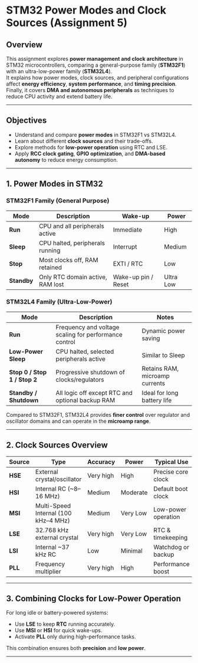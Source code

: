 #  STM32 Power Modes and Clock Sources (Assignment 5)

##  Overview
This assignment explores **power management and clock architecture** in STM32 microcontrollers, comparing a general-purpose family (**STM32F1**) with an ultra-low-power family (**STM32L4**).  
It explains how power modes, clock sources, and peripheral configurations affect **energy efficiency**, **system performance**, and **timing precision**.  
Finally, it covers **DMA and autonomous peripherals** as techniques to reduce CPU activity and extend battery life.

---

##  Objectives
- Understand and compare **power modes** in STM32F1 vs STM32L4.  
- Learn about different **clock sources** and their trade-offs.  
- Explore methods for **low-power operation** using RTC and LSE.  
- Apply **RCC clock gating**, **GPIO optimization**, and **DMA-based autonomy** to reduce energy consumption.

---

##  1. Power Modes in STM32

### STM32F1 Family (General Purpose)
| Mode | Description | Wake-up | Power |
|------|--------------|----------|--------|
| **Run** | CPU and all peripherals active | Immediate | High |
| **Sleep** | CPU halted, peripherals running | Interrupt | Medium |
| **Stop** | Most clocks off, RAM retained | EXTI / RTC | Low |
| **Standby** | Only RTC domain active, RAM lost | Wake-up pin / Reset | Ultra Low |

### STM32L4 Family (Ultra-Low-Power)
| Mode | Description | Notes |
|------|--------------|-------|
| **Run** | Frequency and voltage scaling for performance control | Dynamic power saving |
| **Low-Power Sleep** | CPU halted, selected peripherals active | Similar to Sleep |
| **Stop 0 / Stop 1 / Stop 2** | Progressive shutdown of clocks/regulators | Retains RAM, microamp currents |
| **Standby / Shutdown** | All logic off except RTC and optional backup RAM | Ideal for long battery life |

 Compared to STM32F1, STM32L4 provides **finer control** over regulator and oscillator domains and can operate in the **microamp range**.

---

##  2. Clock Sources Overview

| Source | Type | Accuracy | Power | Typical Use |
|---------|------|-----------|--------|--------------|
| **HSE** | External crystal/oscillator | Very high | High | Precise core clock |
| **HSI** | Internal RC (~8–16 MHz) | Medium | Moderate | Default boot clock |
| **MSI** | Multi-Speed Internal (100 kHz–4 MHz) | Medium | Very Low | Low-power operation |
| **LSE** | 32.768 kHz external crystal | Very high | Very Low | RTC & timekeeping |
| **LSI** | Internal ~37 kHz RC | Low | Minimal | Watchdog or backup |
| **PLL** | Frequency multiplier | Very high | High | Performance boost |

---

## 3. Combining Clocks for Low-Power Operation
For long idle or battery-powered systems:

- Use **LSE** to keep **RTC** running accurately.  
- Use **MSI** or **HSI** for quick wake-ups.  
- Activate **PLL** only during high-performance tasks.  

This combination ensures both **precision** and **low power**.

---
